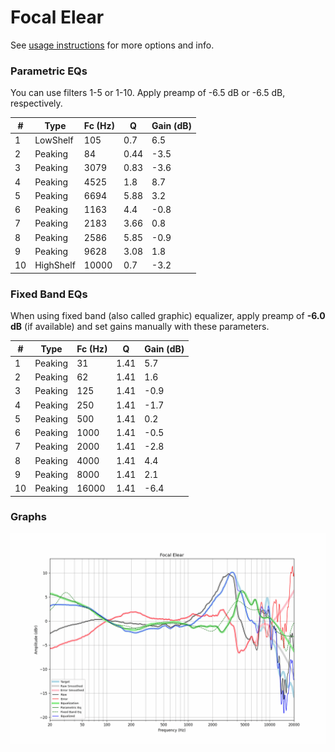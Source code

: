 # Focal Elear
See [usage instructions](https://github.com/jaakkopasanen/AutoEq#usage) for more options and info.

### Parametric EQs
You can use filters 1-5 or 1-10. Apply preamp of -6.5 dB or -6.5 dB, respectively.

|   # | Type      |   Fc (Hz) |    Q |   Gain (dB) |
|-----|-----------|-----------|------|-------------|
|   1 | LowShelf  |       105 | 0.7  |         6.5 |
|   2 | Peaking   |        84 | 0.44 |        -3.5 |
|   3 | Peaking   |      3079 | 0.83 |        -3.6 |
|   4 | Peaking   |      4525 | 1.8  |         8.7 |
|   5 | Peaking   |      6694 | 5.88 |         3.2 |
|   6 | Peaking   |      1163 | 4.4  |        -0.8 |
|   7 | Peaking   |      2183 | 3.66 |         0.8 |
|   8 | Peaking   |      2586 | 5.85 |        -0.9 |
|   9 | Peaking   |      9628 | 3.08 |         1.8 |
|  10 | HighShelf |     10000 | 0.7  |        -3.2 |

### Fixed Band EQs
When using fixed band (also called graphic) equalizer, apply preamp of **-6.0 dB** (if available) and set gains manually with these parameters.

|   # | Type    |   Fc (Hz) |    Q |   Gain (dB) |
|-----|---------|-----------|------|-------------|
|   1 | Peaking |        31 | 1.41 |         5.7 |
|   2 | Peaking |        62 | 1.41 |         1.6 |
|   3 | Peaking |       125 | 1.41 |        -0.9 |
|   4 | Peaking |       250 | 1.41 |        -1.7 |
|   5 | Peaking |       500 | 1.41 |         0.2 |
|   6 | Peaking |      1000 | 1.41 |        -0.5 |
|   7 | Peaking |      2000 | 1.41 |        -2.8 |
|   8 | Peaking |      4000 | 1.41 |         4.4 |
|   9 | Peaking |      8000 | 1.41 |         2.1 |
|  10 | Peaking |     16000 | 1.41 |        -6.4 |

### Graphs
![](./Focal%20Elear.png)
